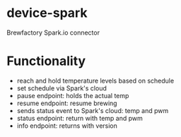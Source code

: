 # device-spark

Brewfactory Spark.io connector

# Functionality

* reach and hold temperature levels based on schedule
* set schedule via Spark's cloud
* pause endpoint: holds the actual temp
* resume endpoint: resume brewing
* sends status event to Spark's cloud: temp and pwm
* status endpoint: return with temp and pwm
* info endpoint: returns with version
